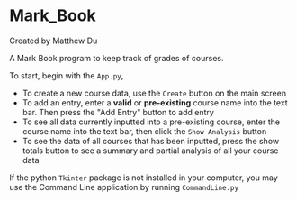 # Mark_Book
Created by Matthew Du

A Mark Book program to keep track of grades of courses.

To start, begin with the `App.py`,
* To create a new course data, use the `Create` button on the main screen
* To add an entry, enter a **valid** or **pre-existing** course name into the text bar. Then press the "Add Entry" button to add entry
* To see all data currently inputted into a pre-existing course, enter the course name into the text bar, then click the `Show Analysis` button
* To see the data of all courses that has been inputted, press the show totals button to see a summary and partial analysis of all your course data

If the python `Tkinter` package is not installed in your computer, you may use the Command Line application by running `CommandLine.py`
